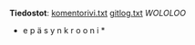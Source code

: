 **Tiedostot**:
[komentorivi.txt](https://github.com/mancato/otm-harjoitustyo/blob/master/laskarit/viikko1/komentorivi.txt)
[gitlog.txt](https://github.com/mancato/otm-harjoitustyo/blob/master/laskarit/viikko1/gitlog.txt)
*WOLOLOO*
* e p ä s y n k r o o n i *

